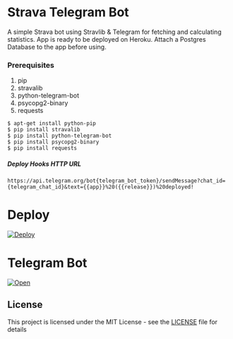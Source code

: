 # Strava Telegram Bot

A simple Strava bot using Stravlib & Telegram for fetching and calculating statistics. App is ready to be deployed on Heroku. Attach a Postgres Database to the app before using.

### Prerequisites

1. pip
2. stravalib
3. python-telegram-bot
4. psycopg2-binary
5. requests

```
$ apt-get install python-pip
$ pip install stravalib
$ pip install python-telegram-bot
$ pip install psycopg2-binary
$ pip install requests
```

##### Deploy Hooks HTTP URL
```
https://api.telegram.org/bot{telegram_bot_token}/sendMessage?chat_id={telegram_chat_id}&text={{app}}%20({{release}})%20deployed!
```

# Deploy
[![Deploy](https://www.herokucdn.com/deploy/button.svg)](https://heroku.com/deploy?template=https://github.com/panchambharadwaj/strava-telegram-bot)

# Telegram Bot
[![Open](https://telegram.org/img/t_logo.png)](https://t.me/cadence90_bot)

## License

This project is licensed under the MIT License - see the [LICENSE](https://github.com/panchambharadwaj/strava-telegram-bot/blob/master/LICENSE) file for details